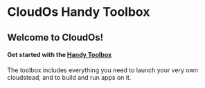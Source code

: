 CloudOs Handy Toolbox
=====================

## Welcome to CloudOs! 

#### Get started with the [Handy Toolbox](cloudstead_handy_toolbox.html) 

The toolbox includes everything you need to launch your very own cloudstead, and to build and run apps on it.
